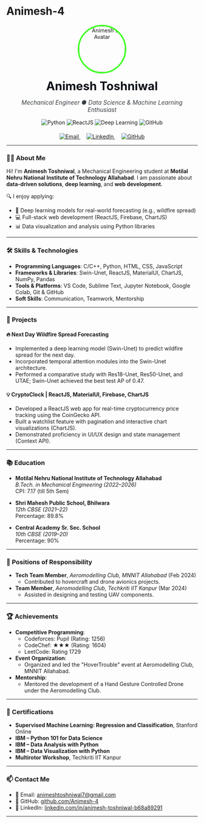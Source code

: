 # Animesh-4

<p align="center">
  <a href="https://github.com/Animesh-4" style="text-decoration: none;">
    <img src="https://avatars.githubusercontent.com/Animesh-4" alt="Animesh's Avatar" width="120" style="border-radius: 50%; border: 4px solid #41FF25;" />
  </a>
</p>

<h1 align="center" style="margin-top: 10px; font-size: 2.2em; color: #0D1117;">Animesh Toshniwal</h1>
<p align="center" style="font-size: 1.1em; color: #3A3F44; margin-top: -5px;">
  <em>Mechanical Engineer ● Data Science & Machine Learning Enthusiast</em>
</p>

<p align="center" style="margin-top: 15px;">
  <img src="https://img.shields.io/badge/Python-3776AB?style=flat-square&logo=python&logoColor=white" alt="Python" />
  <img src="https://img.shields.io/badge/ReactJS-61DAFB?style=flat-square&logo=react&logoColor=white" alt="ReactJS" />
  <img src="https://img.shields.io/badge/Deep_Learning-FF6F61?style=flat-square" alt="Deep Learning" />
  <img src="https://img.shields.io/badge/GitHub-181717?style=flat-square&logo=github&logoColor=white" alt="GitHub" />
</p>

<p align="center" style="margin-top: 20px;">
  <a href="mailto:animeshtoshniwal7@gmail.com" style="margin: 0 8px;">
    <img src="https://img.shields.io/badge/✉️_Email-D14836?style=flat-square&logo=gmail&logoColor=white" alt="Email" />
  </a>
  <a href="https://www.linkedin.com/in/animesh-toshniwal-b68a89291/" style="margin: 0 8px;">
    <img src="https://img.shields.io/badge/🔗_LinkedIn-0077B5?style=flat-square&logo=linkedin&logoColor=white" alt="LinkedIn" />
  </a>
  <a href="https://github.com/Animesh-4" style="margin: 0 8px;">
    <img src="https://img.shields.io/badge/💼_GitHub-181717?style=flat-square&logo=github&logoColor=white" alt="GitHub" />
  </a>
</p>



---

### 👨‍🎓 About Me

Hi! I'm **Animesh Toshniwal**, a Mechanical Engineering student at **Motilal Nehru National Institute of Technology Allahabad**. I am passionate about **data-driven solutions**, **deep learning**, and **web development**.

🔍 I enjoy applying:
- 🧠 Deep learning models for real-world forecasting (e.g., wildfire spread)
- 💻 Full-stack web development (ReactJS, Firebase, ChartJS)
- 📊 Data visualization and analysis using Python libraries

---

### 🛠️ Skills & Technologies

- **Programming Languages**: C/C++, Python, HTML, CSS, JavaScript  
- **Frameworks & Libraries**: Swin-Unet, ReactJS, MaterialUI, ChartJS, NumPy, Pandas  
- **Tools & Platforms**: VS Code, Sublime Text, Jupyter Notebook, Google Colab, Git & GitHub  
- **Soft Skills**: Communication, Teamwork, Mentorship  

---

### 🚀 Projects

#### 🔥 Next Day Wildfire Spread Forecasting
- Implemented a deep learning model (Swin-Unet) to predict wildfire spread for the next day.
- Incorporated temporal attention modules into the Swin-Unet architecture.
- Performed a comparative study with Res18-Unet, Res50-Unet, and UTAE; Swin-Unet achieved the best test AP of 0.47.

#### 💡 CryptoClock | ReactJS, MaterialUI, Firebase, ChartJS
- Developed a ReactJS web app for real-time cryptocurrency price tracking using the CoinGecko API.
- Built a watchlist feature with pagination and interactive chart visualizations (ChartJS).
- Demonstrated proficiency in UI/UX design and state management (Context API).

---

### 📚 Education

- **Motilal Nehru National Institute of Technology Allahabad**  
  *B.Tech. in Mechanical Engineering (2022–2026)*  
  CPI: 7.17 (till 5th Sem)  

- **Shri Mahesh Public School, Bhilwara**  
  *12th CBSE (2021–22)*  
  Percentage: 89.8%  

- **Central Academy Sr. Sec. School**  
  *10th CBSE (2019–20)*  
  Percentage: 90%  

---

### 🎯 Positions of Responsibility

- **Tech Team Member**, *Aeromodelling Club, MNNIT Allahabad* (Feb 2024)  
  - Contributed to hovercraft and drone avionics projects.  
- **Team Member**, *Aeromodelling Club, Techkriti IIT Kanpur* (Mar 2024)  
  - Assisted in designing and testing UAV components.

---

### 🏆 Achievements

- **Competitive Programming**:  
  - Codeforces: Pupil (Rating: 1256)  
  - CodeChef: ★★★ (Rating: 1604)  
  - LeetCode: Rating 1729  
- **Event Organization**:  
  - Organized and led the "HoverTrouble" event at Aeromodelling Club, MNNIT Allahabad.  
- **Mentorship**:  
  - Mentored the development of a Hand Gesture Controlled Drone under the Aeromodelling Club.

---

### 📜 Certifications

- **Supervised Machine Learning: Regression and Classification**, Stanford Online  
- **IBM – Python 101 for Data Science**  
- **IBM – Data Analysis with Python**  
- **IBM – Data Visualization with Python**  
- **Multirotor Workshop**, Techkriti IIT Kanpur  

---

### 📫 Contact Me
 
- 📧 Email: [animeshtoshniwal7@gmail.com](mailto:animeshtoshniwal7@gmail.com)  
- 🔗 GitHub: [github.com/Animesh-4](https://github.com/Animesh-4)  
- 🔗 LinkedIn: [linkedin.com/in/animesh-toshniwal-b68a89291](https://www.linkedin.com/in/animesh-toshniwal-b68a89291/)  

---



